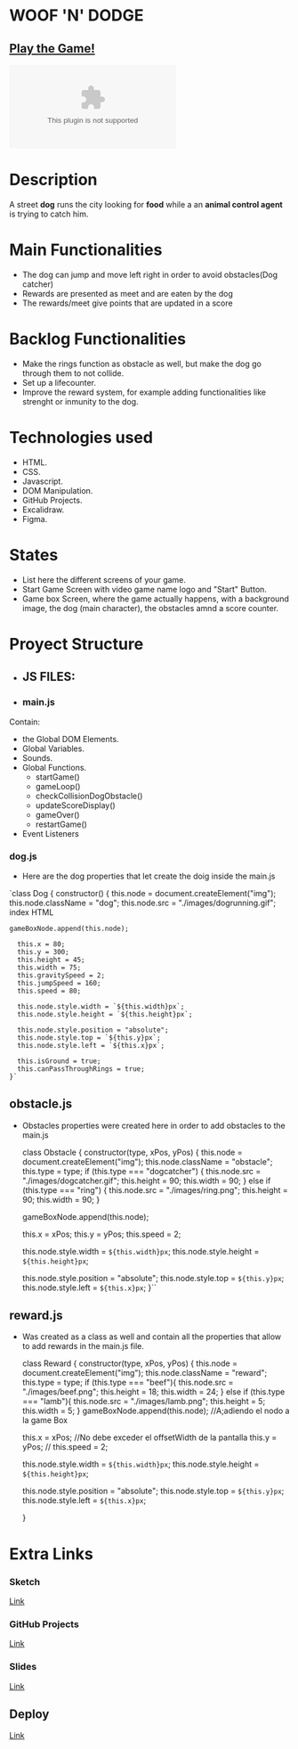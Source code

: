 # WOOF 'N' DODGE

## [Play the Game!](https://alejandroduqueg-design.github.io/Woof-n-Dodge-My-Videogame/)

![Game Logo](www.your-image-logo-here.com)


# Description

A street **dog** runs the city looking for **food** while a an **animal control agent** is trying to catch him.


# Main Functionalities

- The dog can jump and move left right in order to avoid obstacles(Dog catcher)
- Rewards are presented as meet and are eaten by the dog
- The rewards/meet give points that are updated in a score 

# Backlog Functionalities

- Make the rings function as obstacle as well, but make the dog go through them to not collide.
- Set up a lifecounter.
- Improve the reward system, for example adding functionalities like strenght or inmunity to the dog.

# Technologies used

- HTML.
- CSS. 
- Javascript. 
- DOM Manipulation. 
- GitHub Projects.
- Excalidraw.
- Figma.

# States

- List here the different screens of your game.
- Start Game Screen with video game name logo and "Start" Button.
- Game box Screen, where the game actually happens, with a background image, the dog (main character), the obstacles amnd a score counter.

# Proyect Structure

- ## JS FILES: 

- ### main.js
Contain:
 - the Global DOM Elements.
 - Global Variables.
 - Sounds.
 - Global Functions.
   - startGame() 
   - gameLoop()
   - checkCollisionDogObstacle()
   - updateScoreDisplay()
   - gameOver()
   - restartGame()
 - Event Listeners  


### dog.js
- Here are the dog properties that let create the doig inside the main.js

`class Dog {
    constructor() {
      this.node = document.createElement("img"); 
      this.node.className = "dog"; 
      this.node.src = "./images/dogrunning.gif"; index HTML

    gameBoxNode.append(this.node); 

      this.x = 80;
      this.y = 300;
      this.height = 45;
      this.width = 75;
      this.gravitySpeed = 2;
      this.jumpSpeed = 160;
      this.speed = 80;

      this.node.style.width = `${this.width}px`;
      this.node.style.height = `${this.height}px`;

      this.node.style.position = "absolute";
      this.node.style.top = `${this.y}px`;
      this.node.style.left = `${this.x}px`;

      this.isGround = true; 
      this.canPassThroughRings = true; 
    }`

## obstacle.js 
- Obstacles properties were created here in order to add obstacles to the main.js

    class Obstacle {
    constructor(type, xPos, yPos) {
    this.node = document.createElement("img");
    this.node.className = "obstacle";
    this.type = type;
    if (this.type === "dogcatcher") {
      this.node.src = "./images/dogcatcher.gif";
      this.height = 90;
      this.width = 90;
    } else if (this.type === "ring") {
      this.node.src = "./images/ring.png";
      this.height = 90;
      this.width = 90;
    }

    gameBoxNode.append(this.node); 

    this.x = xPos; 
    this.y = yPos;
    this.speed = 2;

    this.node.style.width = `${this.width}px`;
    this.node.style.height = `${this.height}px`;

    this.node.style.position = "absolute";
    this.node.style.top = `${this.y}px`;
    this.node.style.left = `${this.x}px`;
  }``



## reward.js 
- Was created as a class as well and contain all the properties that allow to add rewards in the main.js file.

    class Reward {
    constructor(type, xPos, yPos) {
    this.node = document.createElement("img"); 
    this.node.className = "reward";
    this.type = type;
    if (this.type === "beef"){
      this.node.src = "./images/beef.png";
      this.height = 18;
      this.width = 24;
    }
    else if (this.type === "lamb"){
      this.node.src = "./images/lamb.png";
      this.height = 5;
      this.width = 5;
    }
    gameBoxNode.append(this.node); //A;adiendo el nodo a la game Box

    this.x = xPos; //No debe exceder el offsetWidth de la pantalla
    this.y = yPos; // 
    this.speed = 2;

    this.node.style.width = `${this.width}px`;
    this.node.style.height = `${this.height}px`;

    this.node.style.position = "absolute";
    this.node.style.top = `${this.y}px`;
    this.node.style.left = `${this.x}px`;

  }

# Extra Links 

### Sketch
[Link](https://excalidraw.com/#json=o_DPMK8GAFzKPMJZmo0Wm,sOJgnKD30cCemdU6gjwGIA)

### GitHub Projects
[Link](https://github.com/users/AlejandroDuqueG-design/projects/3)

### Slides
[Link](www.your-slides-url-here.com)

## Deploy
[Link](https://alejandroduqueg-design.github.io/Woof-n-Dodge-My-Videogame/)